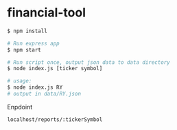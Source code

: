 # financial-tool

```bash
$ npm install

# Run express app
$ npm start

# Run script once, output json data to data directory
$ node index.js [ticker symbol]

# usage:
$ node index.js RY
# output in data/RY.json
```
Enpdoint

`localhost/reports/:tickerSymbol`
